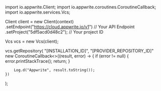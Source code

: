 import io.appwrite.Client;
import io.appwrite.coroutines.CoroutineCallback;
import io.appwrite.services.Vcs;

Client client = new Client(context)
    .setEndpoint("https://cloud.appwrite.io/v1") // Your API Endpoint
    .setProject("5df5acd0d48c2"); // Your project ID

Vcs vcs = new Vcs(client);

vcs.getRepository(
    "[INSTALLATION_ID]",
    "[PROVIDER_REPOSITORY_ID]"
    new CoroutineCallback<>((result, error) -> {
        if (error != null) {
            error.printStackTrace();
            return;
        }

        Log.d("Appwrite", result.toString());
    })
);
